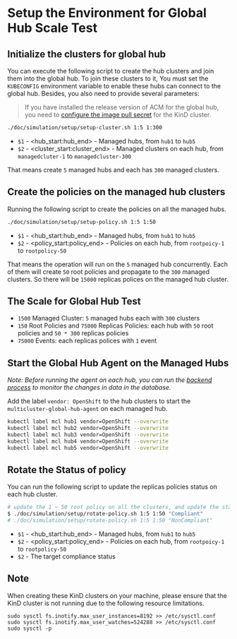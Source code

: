 # Setup the Environment for Global Hub Scale Test

## Initialize the clusters for global hub

You can execute the following script to create the hub clusters and join them into the global hub. To join these clusters to it, You must set the `KUBECONFIG` environment variable to enable these hubs can connect to the global hub. Besides, you also need to provide several parameters:

> If you have installed the release version of ACM for the global hub, you need to [configure the image pull secret](https://docs.redhat.com/en/documentation/red_hat_advanced_cluster_management_for_kubernetes/2.12/html-single/clusters/index#import-gui-prereqs) for the KinD cluster.

```bash
./doc/simulation/setup/setup-cluster.sh 1:5 1:300 
```

- `$1` - <hub_start:hub_end> - Managed hubs, from `hub1` to `hub5`
- `$2` - <cluster_start:cluster_end> - Managed clusters on each hub, from `managedcluter-1` to `managedcluster-300`

That means create `5` managed hubs and each has `300` managed clusters.

## Create the policies on the managed hub clusters

Running the following script to create the policies on all the managed hubs.

```bash
./doc/simulation/setup/setup-policy.sh 1:5 1:50 
```

- `$1` - <hub_start:hub_end> - Managed hubs, from `hub1` to `hub5`
- `$2` - <policy_start:policy_end> - Policies on each hub, from `rootpoicy-1` to `rootpolicy-50`

That means the operation will run on the `5` managed hub concurrently. Each of them will create `50` root policies and propagate to the `300` managed clusters. So there will be `15000` replicas polices on the managed hub cluster. 

## The Scale for Global Hub Test

- `1500` Managed Cluster: `5` managed hubs each with `300` clusters
- `150` Root Policies and `75000` Replicas Policies: each hub with `50` root policies and `50 * 300` replicas policies
- `75000` Events: each replicas polices with `1` event


## Start the Global Hub Agent on the Managed Hubs

_Note: Before running the agent on each hub, you can run the [backend process](../inspector/README.md#count-the-records-of-database) to monitor the changes in data in the database._

Add the label `vendor: OpenShift` to the hub clusters to start the `multicluster-global-hub-agent` on each managed hub.
  
```bash
kubectl label mcl hub1 vendor=OpenShift --overwrite
kubectl label mcl hub2 vendor=OpenShift --overwrite
kubectl label mcl hub3 vendor=OpenShift --overwrite
kubectl label mcl hub4 vendor=OpenShift --overwrite
kubectl label mcl hub5 vendor=OpenShift --overwrite
```

## Rotate the Status of policy

You can run the following script to update the replicas policies status on each hub cluster.

```bash
# update the 1 ~ 50 root policy on all the clusters, and update the status to Compliant(default NonCompliant)
$ ./doc/simulation/setup/rotate-policy.sh 1:5 1:50 "Compliant"
# ./doc/simulation/setup/rotate-policy.sh 1:5 1:50 "NonCompliant"
```

- `$1` - <hub_start:hub_end> - Managed hubs, from `hub1` to `hub5`
- `$2` - <policy_start:policy_end> - Policies on each hub, from `rootpoicy-1` to `rootpolicy-50`
- `$2` - The target compliance status


## Note

When creating these KinD clusters on your machine, please ensure that the KinD cluster is not running due to the following resource limitations.

```
sudo sysctl fs.inotify.max_user_instances=8192 >> /etc/sysctl.conf
sudo sysctl fs.inotify.max_user_watches=524288 >> /etc/sysctl.conf
sudo sysctl -p
```